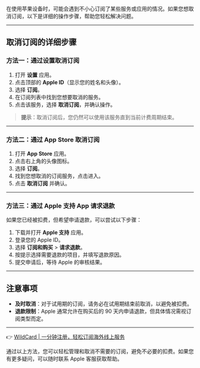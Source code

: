 在使用苹果设备时，可能会遇到不小心订阅了某些服务或应用的情况。如果您想取消订阅，以下是详细的操作步骤，帮助您轻松解决问题。

---

## 取消订阅的详细步骤

### 方法一：通过设置取消订阅
1. 打开 **设置** 应用。
2. 点击顶部的 **Apple ID**（显示您的姓名和头像）。
3. 选择 **订阅**。
4. 在订阅列表中找到您想要取消的服务。
5. 点击该服务，选择 **取消订阅**，并确认操作。

> **提示**：取消订阅后，您仍然可以使用该服务直到当前计费周期结束。

---

### 方法二：通过 App Store 取消订阅
1. 打开 **App Store** 应用。
2. 点击右上角的头像图标。
3. 选择 **订阅**。
4. 找到您想取消的订阅服务，点击进入。
5. 点击 **取消订阅** 并确认。

---

### 方法三：通过 Apple 支持 App 请求退款
如果您已经被扣费，但希望申请退款，可以尝试以下步骤：
1. 下载并打开 **Apple 支持** 应用。
2. 登录您的 Apple ID。
3. 选择 **订阅和购买** > **请求退款**。
4. 按提示选择需要退款的项目，并填写退款原因。
5. 提交申请后，等待 Apple 的审核结果。

---

## 注意事项
- **及时取消**：对于试用期的订阅，请务必在试用期结束前取消，以避免被扣费。
- **退款限制**：Apple 通常允许在购买后的 90 天内申请退款，但具体情况需视订阅类型而定。

---

👉 [WildCard | 一分钟注册，轻松订阅海外线上服务](https://bit.ly/bewildcard)

通过以上方法，您可以轻松管理和取消不需要的订阅，避免不必要的扣费。如果您有更多疑问，可以随时联系 Apple 客服获取帮助。